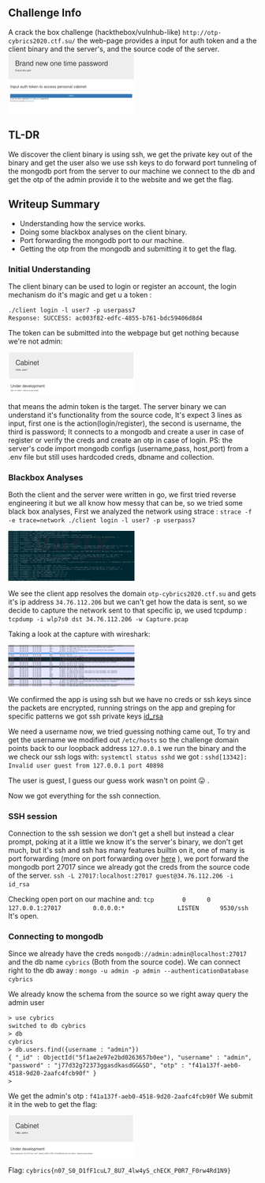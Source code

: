 ## Challenge Info

A crack the box challenge (hackthebox/vulnhub-like) `http://otp-cybrics2020.ctf.su/` the web-page provides a input for auth token and a the client binary and the server's, and the source code of the server.
<img src="src/webpage.png" alt="page" style="zoom:25%;" />

## TL-DR 

We discover the client binary is using ssh, we get the private key out of the binary and get the user also we use ssh keys to do forward port tunneling of the mongodb port from the server to our machine we connect to the db and get the otp of the admin provide it to the website and we get the flag.

## Writeup Summary

- Understanding how the service works.
- Doing some blackbox analyses on the client binary.
- Port forwarding the mongodb port to our machine.
- Getting the otp from the mongodb and submitting it to get the flag.

### Initial Understanding

The client binary can be used to login or register an account, the login mechanism do it's magic and get u a token :

```
./client login -l user7 -p userpass7
Response: SUCCESS: ac003f82-edfc-4855-b761-bdc59406d8d4
```

The token can be submitted into the webpage but get nothing because we're not admin:

<img src="src/not_admin.png" alt="page" style="zoom:25%;" />

 that means the admin token is the target.
The server binary we can understand it's functionality from the source code, It's expect 3 lines as input, first one is the action(login/register), the second is username, the third is password; It connects to a mongodb and create a user in case of register or verify the creds and create an otp in case of login.
PS: the server's code import mongodb configs (username,pass, host,port) from a .env file but still uses hardcoded creds, dbname and collection.

### Blackbox Analyses

Both the client and the server were written in go, we first tried reverse engineering it but we all know how messy that can be, so we tried some black box analyses, First we analyzed the network using strace : `strace -f -e trace=network ./client login -l user7 -p userpass7` 

<img src="src/strace.png" alt="page" style="zoom:25%;" />

We see the client app resolves the domain `otp-cybrics2020.ctf.su` and gets it's ip address `34.76.112.206` but we can't get how the data is sent, so we decide to capture the network sent to that specific ip, we used tcpdump : `tcpdump -i wlp7s0 dst 34.76.112.206 -w Capture.pcap`

Taking a look at the capture with wireshark:

<img src="src/wireshark.png" alt="page" style="zoom:25%;" />

We confirmed the app is using ssh but we have no creds or ssh keys since the packets are encrypted, running strings on the app and greping for specific patterns we got ssh private keys [id_rsa](src/id_rsa)

We need a username now, we tried guessing nothing came out, To try and get the username we modified out `/etc/hosts` so the challenge domain points back to our loopback address `127.0.0.1` we run the binary and the we check our ssh logs with: `systemctl status sshd`
we got : `sshd[13342]: Invalid user guest from 127.0.0.1 port 40898`

The user is guest, I guess our guess work wasn't on point :stuck_out_tongue: .

Now we got everything for the ssh connection.

### SSH session 

Connection to the ssh session we don't get a shell but instead a clear prompt, poking at it a little we know it's the server's binary, we don't get much, but it's ssh and ssh has many features builtin on it, one of many is port forwarding (more on port forwarding over [here](https://www.ssh.com/ssh/tunneling/example) ), we port forward the mongodb port 27017 since we already got the creds from the source code of the server.
`ssh -L 27017:localhost:27017 guest@34.76.112.206 -i id_rsa`

Checking open port on our machine and:
`tcp        0      0 127.0.0.1:27017         0.0.0.0:*               LISTEN      9530/ssh` 
It's open.

### Connecting to mongodb

Since we already have the creds `mongodb://admin:admin@localhost:27017` and the db name `cybrics` (Both from the source code).
We can connect right to the db away : `mongo -u admin -p admin --authenticationDatabase cybrics`

We already know the schema from the source so we right away query the admin user

```
> use cybrics
switched to db cybrics
> db
cybrics
> db.users.find({username : "admin"})
{ "_id" : ObjectId("5f1ae2e97e2bd0263657b0ee"), "username" : "admin", "password" : "j77d32g72373ggasdkasdGG&SD", "otp" : "f41a137f-aeb0-4518-9d20-2aafc4fcb90f" }
>
```

We get the admin's otp : `f41a137f-aeb0-4518-9d20-2aafc4fcb90f`
We submit it in the web to get the flag:

<img src="src/flag.png" alt="page" style="zoom:25%;" />

Flag: `cybrics{n07_S0_D1fF1cuL7_8U7_4lw4yS_chECK_P0R7_F0rw4Rd1N9}`

